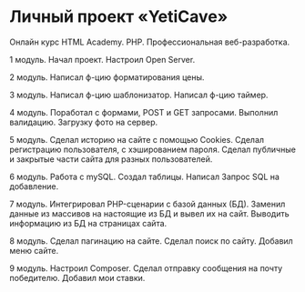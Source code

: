 # Личный проект «YetiCave»

Онлайн курс HTML Academy.
PHP. Профессиональная веб-разработка.

1 модуль.
Начал проект. Настроил Open Server.

2 модуль.
Написал ф-цию форматирования цены.

3 модуль.
Написал ф-цию шаблонизатор.
Написал ф-цию таймер.

4 модуль.
Поработал с формами, POST и GET запросами.
Выполнил валидацию. Загрузку фото на сервер.

5 модуль.
Сделал историю на сайте с помощью Cookies.
Сделал регистрацию пользователя, с хэшированием пароля.
Сделал публичные и закрытые части сайта для разных пользователей.

6 модуль.
Работа с mySQL.
Создал таблицы.
Написал Запрос SQL на добавление.

7 модуль.
Интегрировал PHP-сценарии с базой данных (БД).
Заменил данные из массивов на настоящие из БД и вывел их на сайт.
Выводить информацию из БД на страницах сайта.

8 модуль.
Сделал пагинацию на сайте.
Сделал поиск по сайту.
Добавил меню сайте.

9 модуль.
Настроил Composer.
Сделал отправку сообщения на почту победителю.
Добавил мои ставки.